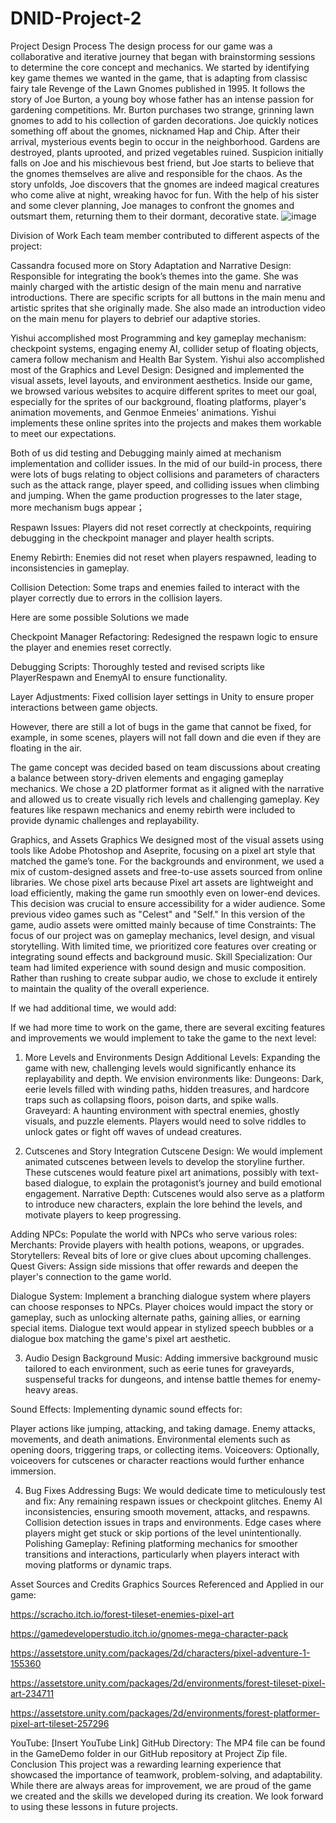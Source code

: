# DNID-Project-2
Project Design Process
The design process for our game was a collaborative and iterative journey that began with brainstorming sessions to determine the core concept and mechanics. We started by identifying key game themes we wanted in the game, that is adapting from classisc fairy tale Revenge of the Lawn Gnomes published in 1995. It follows the story of Joe Burton, a young boy whose father has an intense passion for gardening competitions. Mr. Burton purchases two strange, grinning lawn gnomes to add to his collection of garden decorations. Joe quickly notices something off about the gnomes, nicknamed Hap and Chip. After their arrival, mysterious events begin to occur in the neighborhood. Gardens are destroyed, plants uprooted, and prized vegetables ruined. Suspicion initially falls on Joe and his mischievous best friend, but Joe starts to believe that the gnomes themselves are alive and responsible for the chaos. As the story unfolds, Joe discovers that the gnomes are indeed magical creatures who come alive at night, wreaking havoc for fun. With the help of his sister and some clever planning, Joe manages to confront the gnomes and outsmart them, returning them to their dormant, decorative state.
![image](https://github.com/user-attachments/assets/e0b2f954-1893-463e-ae7b-4785fcb5f1a0)


Division of Work
Each team member contributed to different aspects of the project:

Cassandra focused more on Story Adaptation and Narrative Design: Responsible for integrating the book’s themes into the game. She was mainly charged with the artistic design of the main menu and narrative introductions. There are specific scripts for all buttons in the main menu and artistic sprites that she originally made. She also made an introduction video on the main menu for players to debrief our adaptive stories. 

Yishui accomplished most Programming and key gameplay mechanism: checkpoint systems, engaging enemy AI, collider setup of floating objects, camera follow mechanism and Health Bar System.
Yishui also accomplished most of the Graphics and Level Design: Designed and implemented the visual assets, level layouts, and environment aesthetics. Inside our game, we browsed various websites to acquire different sprites to meet our goal, especially for the sprites of our background, floating platforms, player's animation movements, and Genmoe Enmeies' animations. Yishui implements these online sprites into the projects and makes them workable to meet our expectations.

Both of us did testing and Debugging mainly aimed at mechanism implementation and collider issues. In the mid of our build-in process, there were lots of bugs relating to object collisions and parameters of characters such as the attack range, player speed, and colliding issues when climbing and jumping. When the game production progresses to the later stage, more mechanism bugs appear；

Respawn Issues: Players did not reset correctly at checkpoints, requiring debugging in the checkpoint manager and player health scripts.

Enemy Rebirth: Enemies did not reset when players respawned, leading to inconsistencies in gameplay.

Collision Detection: Some traps and enemies failed to interact with the player correctly due to errors in the collision layers.

Here are some possible Solutions we made

Checkpoint Manager Refactoring: Redesigned the respawn logic to ensure the player and enemies reset correctly.

Debugging Scripts: Thoroughly tested and revised scripts like PlayerRespawn and EnemyAI to ensure functionality.

Layer Adjustments: Fixed collision layer settings in Unity to ensure proper interactions between game objects.

However, there are still a lot of bugs in the game that cannot be fixed, for example, in some scenes, players will not fall down and die even if they are floating in the air.

The game concept was decided based on team discussions about creating a balance between story-driven elements and engaging gameplay mechanics. We chose a 2D platformer format as it aligned with the narrative and allowed us to create visually rich levels and challenging gameplay. Key features like respawn mechanics and enemy rebirth were included to provide dynamic challenges and replayability.

Graphics, and Assets
Graphics
We designed most of the visual assets using tools like Adobe Photoshop and Aseprite, focusing on a pixel art style that matched the game’s tone. For the backgrounds and environment, we used a mix of custom-designed assets and free-to-use assets sourced from online libraries. We chose pixel arts because Pixel art assets are lightweight and load efficiently, making the game run smoothly even on lower-end devices. This decision was crucial to ensure accessibility for a wider audience. Some previous video games such as "Celest" and "Self." In this version of the game, audio assets were omitted mainly because of time Constraints: The focus of our project was on gameplay mechanics, level design, and visual storytelling. With limited time, we prioritized core features over creating or integrating sound effects and background music. Skill Specialization: Our team had limited experience with sound design and music composition. Rather than rushing to create subpar audio, we chose to exclude it entirely to maintain the quality of the overall experience.


If we had additional time, we would add:

If we had more time to work on the game, there are several exciting features and improvements we would implement to take the game to the next level:

1. More Levels and Environments
Design Additional Levels: Expanding the game with new, challenging levels would significantly enhance its replayability and depth. We envision environments like:
Dungeons: Dark, eerie levels filled with winding paths, hidden treasures, and hardcore traps such as collapsing floors, poison darts, and spike walls.
Graveyard: A haunting environment with spectral enemies, ghostly visuals, and puzzle elements. Players would need to solve riddles to unlock gates or fight off waves of undead creatures.

2. Cutscenes and Story Integration
Cutscene Design: We would implement animated cutscenes between levels to develop the storyline further. These cutscenes would feature pixel art animations, possibly with text-based dialogue, to explain the protagonist’s journey and build emotional engagement.
Narrative Depth: Cutscenes would also serve as a platform to introduce new characters, explain the lore behind the levels, and motivate players to keep progressing.

  Adding NPCs:
  Populate the world with NPCs who serve various roles:
  Merchants: Provide players with health potions, weapons, or upgrades.
  Storytellers: Reveal bits of lore or give clues about upcoming challenges.
  Quest Givers: Assign side missions that offer rewards and deepen the player's connection to the game world.

  Dialogue System:
  Implement a branching dialogue system where players can choose responses to NPCs.
  Player choices would impact the story or gameplay, such as unlocking alternate paths, gaining allies, or earning special items.
  Dialogue text would appear in stylized speech bubbles or a dialogue box matching the game's pixel art aesthetic.

3. Audio Design
Background Music: Adding immersive background music tailored to each environment, such as eerie tunes for graveyards, suspenseful tracks for dungeons, and intense battle themes for enemy-heavy areas.

  Sound Effects: Implementing dynamic sound effects for:

  Player actions like jumping, attacking, and taking damage.
  Enemy attacks, movements, and death animations.
  Environmental elements such as opening doors, triggering traps, or collecting items.
  Voiceovers: Optionally, voiceovers for cutscenes or character reactions would further enhance immersion.

4. Bug Fixes
Addressing Bugs: We would dedicate time to meticulously test and fix:
Any remaining respawn issues or checkpoint glitches.
Enemy AI inconsistencies, ensuring smooth movement, attacks, and respawns.
Collision detection issues in traps and environments.
Edge cases where players might get stuck or skip portions of the level unintentionally.
Polishing Gameplay: Refining platforming mechanics for smoother transitions and interactions, particularly when players interact with moving platforms or dynamic traps.


Asset Sources and Credits
Graphics Sources Referenced and Applied in our game:

https://scracho.itch.io/forest-tileset-enemies-pixel-art

https://gamedeveloperstudio.itch.io/gnomes-mega-character-pack

https://assetstore.unity.com/packages/2d/characters/pixel-adventure-1-155360

https://assetstore.unity.com/packages/2d/environments/forest-tileset-pixel-art-234711

https://assetstore.unity.com/packages/2d/environments/forest-platformer-pixel-art-tileset-257296

YouTube: [Insert YouTube Link]
GitHub Directory: The MP4 file can be found in the GameDemo folder in our GitHub repository at Project Zip file.
Conclusion
This project was a rewarding learning experience that showcased the importance of teamwork, problem-solving, and adaptability. While there are always areas for improvement, we are proud of the game we created and the skills we developed during its creation. We look forward to using these lessons in future projects.

